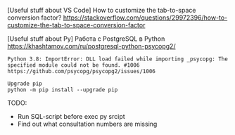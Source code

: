 [Useful stuff about VS Code]
	How to customize the tab-to-space conversion factor?
	https://stackoverflow.com/questions/29972396/how-to-customize-the-tab-to-space-conversion-factor


[Useful stuff about Py]
	Работа с PostgreSQL в Python
	https://khashtamov.com/ru/postgresql-python-psycopg2/

	Python 3.8: ImportError: DLL load failed while importing _psycopg: The specified module could not be found. #1006
	https://github.com/psycopg/psycopg2/issues/1006

	Upgrade pip
	python -m pip install --upgrade pip
	
TODO:
- Run SQL-script before exec py srcipt
- Find out what consultation numbers are missing